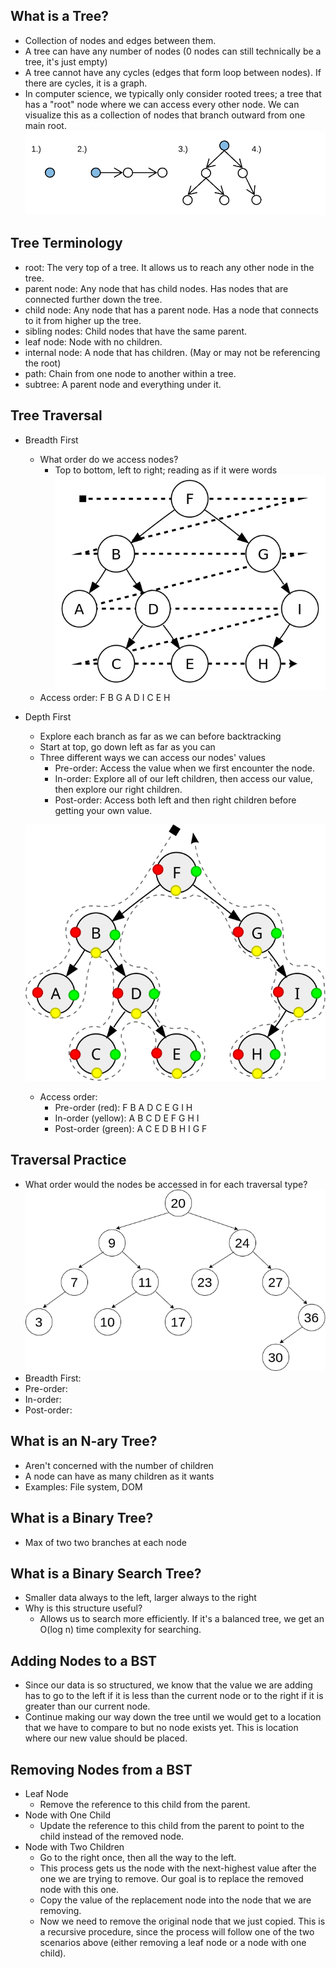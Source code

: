 ## What is a Tree?
  - Collection of nodes and edges between them.
  - A tree can have any number of nodes (0 nodes can still technically be a tree, it's just empty)
  - A tree cannot have any cycles (edges that form loop between nodes). If there are cycles, it is a graph.
  - In computer science, we typically only consider rooted trees; a tree that has a "root" node where we can access every other node. We can visualize this as a collection of nodes that branch outward from one main root.
  ![tree examples](./trees.png)

## Tree Terminology
  - root: The very top of a tree. It allows us to reach any other node in the tree.
  - parent node: Any node that has child nodes. Has nodes that are connected further down the tree.
  - child node: Any node that has a parent node. Has a node that connects to it from higher up the tree.
  - sibling nodes: Child nodes that have the same parent.
  - leaf node: Node with no children.
  - internal node: A node that has children. (May or may not be referencing the root)
  - path: Chain from one node to another within a tree.
  - subtree: A parent node and everything under it.

## Tree Traversal
  - Breadth First
    - What order do we access nodes?
      - Top to bottom, left to right; reading as if it were words
    ![Breadth First Traversal](./BFS.png)
    - Access order: F B G A D I C E H
  - Depth First
    - Explore each branch as far as we can before backtracking
    - Start at top, go down left as far as you can
    - Three different ways we can access our nodes' values
      - Pre-order: Access the value when we first encounter the node.
      - In-order: Explore all of our left children, then access our value, then explore our right children.
      - Post-order: Access both left and then right children before getting your own value.

    ![Depth First Traversal](./DFS.svg)
    - Access order:
      - Pre-order (red): F B A D C E G I H
      - In-order (yellow): A B C D E F G H I
      - Post-order (green): A C E D B H I G F

## Traversal Practice
  - What order would the nodes be accessed in for each traversal type?
  ![Number tree](./number-tree.png)
  - Breadth First: 
  - Pre-order: 
  - In-order: 
  - Post-order: 

## What is an N-ary Tree?
  - Aren't concerned with the number of children
  - A node can have as many children as it wants
  - Examples: File system, DOM

## What is a Binary Tree?
  - Max of two two branches at each node

## What is a Binary Search Tree?
  - Smaller data always to the left, larger always to the right
  - Why is this structure useful?
    - Allows us to search more efficiently. If it's a balanced tree, we get an O(log n) time complexity for searching.

## Adding Nodes to a BST
  - Since our data is so structured, we know that the value we are adding has to go to the left if it is less than the current node or to the right if it is greater than our current node.
  - Continue making our way down the tree until we would get to a location that we have to compare to but no node exists yet. This is location where our new value should be placed.

## Removing Nodes from a BST
  - Leaf Node
    - Remove the reference to this child from the parent.
  - Node with One Child
    - Update the reference to this child from the parent to point to the child instead of the removed node.
  - Node with Two Children
    - Go to the right once, then all the way to the left.
    - This process gets us the node with the next-highest value after the one we are trying to remove. Our goal is to replace the removed node with this one.
    - Copy the value of the replacement node into the node that we are removing.
    - Now we need to remove the original node that we just copied. This is a recursive procedure, since the process will follow one of the two scenarios above (either removing a leaf node or a node with one child).
